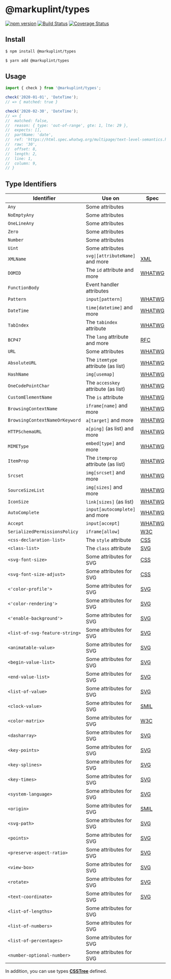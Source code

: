 # @markuplint/types

[![npm version](https://badge.fury.io/js/%40markuplint%2Ftypes.svg)](https://www.npmjs.com/package/@markuplint/types)
[![Build Status](https://travis-ci.org/markuplint/markuplint.svg?branch=main)](https://travis-ci.org/markuplint/markuplint)
[![Coverage Status](https://coveralls.io/repos/github/markuplint/markuplint/badge.svg?branch=main)](https://coveralls.io/github/markuplint/markuplint?branch=main)

## Install

```sh
$ npm install @markuplint/types

$ yarn add @markuplint/types
```

## Usage

```ts
import { check } from '@markuplint/types';

check('2020-01-01', 'DateTime');
// => { matched: true }

check('2020-02-30', 'DateTime');
// => {
// 	matched: false,
// 	reason: { type: 'out-of-range', gte: 1, lte: 29 },
// 	expects: [],
// 	partName: 'date',
// 	ref: 'https://html.spec.whatwg.org/multipage/text-level-semantics.html#datetime-value',
// 	raw: '30',
// 	offset: 8,
// 	length: 2,
// 	line: 1,
// 	column: 9,
// }
```

## Type Identifiers

| Identifier                     | Use on                              | Spec                                                                                                               | Supported |
| ------------------------------ | ----------------------------------- | ------------------------------------------------------------------------------------------------------------------ | --------- |
| `Any`                          | Some attributes                     |                                                                                                                    | ✅        |
| `NoEmptyAny`                   | Some attributes                     |                                                                                                                    | ✅        |
| `OneLineAny`                   | Some attributes                     |                                                                                                                    | ✅        |
| `Zero`                         | Some attributes                     |                                                                                                                    | ✅        |
| `Number`                       | Some attributes                     |                                                                                                                    | ✅        |
| `Uint`                         | Some attributes                     |                                                                                                                    | ✅        |
| `XMLName`                      | `svg\|[attributeName]` and more     | [XML](https://www.w3.org/TR/xml/#d0e804)                                                                           | ✅        |
| `DOMID`                        | The `id` attribute and more         | [WHATWG](https://html.spec.whatwg.org/multipage/dom.html#global-attributes:concept-id)                             | ✅        |
| `FunctionBody`                 | Event handler attributes            |                                                                                                                    | 🚧        |
| `Pattern`                      | `input[pattern]`                    | [WHATWG](https://html.spec.whatwg.org/multipage/input.html#compiled-pattern-regular-expression)                    | ✅        |
| `DateTime`                     | `time[datetime]` and more           | [WHATWG](https://html.spec.whatwg.org/multipage/text-level-semantics.html#datetime-value)                          | ✅        |
| `TabIndex`                     | The `tabindex` attribute            | [WHATWG](https://html.spec.whatwg.org/multipage/interaction.html#attr-tabindex)                                    | ✅        |
| `BCP47`                        | The `lang` attribute and more       | [RFC](https://tools.ietf.org/rfc/bcp/bcp47.html)                                                                   | ✅        |
| `URL`                          | Some attributes                     | [WHATWG](https://html.spec.whatwg.org/multipage/urls-and-fetching.html#valid-url-potentially-surrounded-by-spaces) | ✅        |
| `AbsoluteURL`                  | The `itemtype` attribute (as list)  | [WHATWG](https://url.spec.whatwg.org/#syntax-url-absolute)                                                         | ✅        |
| `HashName`                     | `img[usemap]`                       | [WHATWG](https://html.spec.whatwg.org/multipage/common-microsyntaxes.html#valid-hash-name-reference)               | ✅        |
| `OneCodePointChar`             | The `accesskey` attribute (as list) | [WHATWG](https://html.spec.whatwg.org/multipage/interaction.html#the-accesskey-attribute)                          | ✅        |
| `CustomElementName`            | The `is` attribute                  | [WHATWG](https://html.spec.whatwg.org/multipage/custom-elements.html#valid-custom-element-name)                    | ✅        |
| `BrowsingContextName`          | `iframe[name]` and more             | [WHATWG](https://html.spec.whatwg.org/multipage/browsers.html#browsing-context-names)                              | ✅        |
| `BrowsingContextNameOrKeyword` | `a[target]` and more                | [WHATWG](https://html.spec.whatwg.org/multipage/browsers.html#valid-browsing-context-name-or-keyword)              | ✅        |
| `HTTPSchemaURL`                | `a[ping]` (as list) and more        | [WHATWG](https://html.spec.whatwg.org/multipage/links.html#ping)                                                   | ✅        |
| `MIMEType`                     | `embed[type]` and more              | [WHATWG](https://mimesniff.spec.whatwg.org/#valid-mime-type)                                                       | ✅        |
| `ItemProp`                     | The `itemprop` attribute (as list)  | [WHATWG](https://html.spec.whatwg.org/multipage/microdata.html#names:-the-itemprop-attribute)                      | ✅        |
| `Srcset`                       | `img[srcset]` and more              | [WHATWG](https://html.spec.whatwg.org/multipage/images.html#srcset-attributes)                                     | ✅        |
| `SourceSizeList`               | `img[sizes]` and more               | [WHATWG](https://html.spec.whatwg.org/multipage/images.html#sizes-attributes)                                      | ✅        |
| `IconSize`                     | `link[sizes]` (as list)             | [WHATWG](https://html.spec.whatwg.org/multipage/semantics.html#attr-link-sizes)                                    | ✅        |
| `AutoComplete`                 | `input[autocomplete]` and more      | [WHATWG](https://html.spec.whatwg.org/multipage/form-control-infrastructure.html#attr-fe-autocomplete)             | ✅        |
| `Accept`                       | `input[accept]`                     | [WHATWG](https://html.spec.whatwg.org/multipage/input.html#attr-input-accept)                                      | ✅        |
| `SerializedPermissionsPolicy`  | `iframe[allow]`                     | [W3C](https://w3c.github.io/webappsec-permissions-policy/#serialized-permissions-policy)                           | ✅        |
| `<css-declaration-list>`       | The `style` attribute               | [CSS](https://drafts.csswg.org/css-style-attr/#syntax)                                                             | ✅        |
| `<class-list>`                 | The `class` attribute               | [SVG](https://www.w3.org/TR/SVG/styling.html#ClassAttribute)                                                       | ✅        |
| `<svg-font-size>`              | Some attributes for SVG             | [CSS](https://drafts.csswg.org/css-fonts-5/#descdef-font-face-font-size)                                           | 🚧        |
| `<svg-font-size-adjust>`       | Some attributes for SVG             | [CSS](https://drafts.csswg.org/css-fonts-5/#propdef-font-size-adjust)                                              | 🚧        |
| `<'color-profile'>`            | Some attributes for SVG             | [SVG](https://www.w3.org/TR/SVG11/color.html#ColorProfileProperty)                                                 | 🚧        |
| `<'color-rendering'>`          | Some attributes for SVG             | [SVG](https://www.w3.org/TR/SVG11/painting.html#ColorRenderingProperty)                                            | 🚧        |
| `<'enable-background'>`        | Some attributes for SVG             | [SVG](https://www.w3.org/TR/SVG11/filters.html#EnableBackgroundProperty)                                           | 🚧        |
| `<list-of-svg-feature-string>` | Some attributes for SVG             | [SVG](https://www.w3.org/TR/SVG11/feature.html)                                                                    | 🚧        |
| `<animatable-value>`           | Some attributes for SVG             | [SVG](https://svgwg.org/specs/animations/#FromAttribute)                                                           | 🚧        |
| `<begin-value-list>`           | Some attributes for SVG             | [SVG](https://svgwg.org/specs/animations/#BeginValueListSyntax)                                                    | 🚧        |
| `<end-value-list>`             | Some attributes for SVG             | [SVG](https://svgwg.org/specs/animations/#EndValueListSyntax)                                                      | 🚧        |
| `<list-of-value>`              | Some attributes for SVG             | [SVG](https://svgwg.org/specs/animations/#ValuesAttribute)                                                         | 🚧        |
| `<clock-value>`                | Some attributes for SVG             | [SMIL](https://www.w3.org/TR/2001/REC-smil-animation-20010904/#Timing-ClockValueSyntax)                            | 🚧        |
| `<color-matrix>`               | Some attributes for SVG             | [W3C](https://drafts.fxtf.org/filter-effects/#element-attrdef-fecolormatrix-values)                                | ✅        |
| `<dasharray>`                  | Some attributes for SVG             | [SVG](https://svgwg.org/svg2-draft/painting.html#StrokeDasharrayProperty)                                          | ✅        |
| `<key-points>`                 | Some attributes for SVG             | [SVG](https://svgwg.org/specs/animations/#KeyPointsAttribute)                                                      | ✅        |
| `<key-splines>`                | Some attributes for SVG             | [SVG](https://svgwg.org/specs/animations/#KeyTimesAttribute)                                                       | ✅        |
| `<key-times>`                  | Some attributes for SVG             | [SVG](https://svgwg.org/specs/animations/#KeyTimesAttribute)                                                       | ✅        |
| `<system-language>`            | Some attributes for SVG             | [SVG](https://svgwg.org/svg2-draft/struct.html#SystemLanguageAttribute)                                            | ✅        |
| `<origin>`                     | Some attributes for SVG             | [SMIL](https://www.w3.org/TR/2001/REC-smil-animation-20010904/#MotionOriginAttribute)                              | ✅        |
| `<svg-path>`                   | Some attributes for SVG             | [SVG](https://svgwg.org/svg2-draft/paths.html#PathDataBNF)                                                         | 🚧        |
| `<points>`                     | Some attributes for SVG             | [SVG](https://svgwg.org/svg2-draft/shapes.html#DataTypePoints)                                                     | ✅        |
| `<preserve-aspect-ratio>`      | Some attributes for SVG             | [SVG](https://svgwg.org/svg2-draft/coords.html#PreserveAspectRatioAttribute)                                       | ✅        |
| `<view-box>`                   | Some attributes for SVG             | [SVG](https://svgwg.org/svg2-draft/coords.html#ViewBoxAttribute)                                                   | ✅        |
| `<rotate>`                     | Some attributes for SVG             | [SVG](https://svgwg.org/specs/animations/#RotateAttribute)                                                         | ✅        |
| `<text-coordinate>`            | Some attributes for SVG             | [SVG](https://svgwg.org/svg2-draft/text.html#TSpanAttributes)                                                      | ✅        |
| `<list-of-lengths>`            | Some attributes for SVG             |                                                                                                                    | ✅        |
| `<list-of-numbers>`            | Some attributes for SVG             |                                                                                                                    | ✅        |
| `<list-of-percentages>`        | Some attributes for SVG             |                                                                                                                    | ✅        |
| `<number-optional-number>`     | Some attributes for SVG             |                                                                                                                    | ✅        |

In addition, you can use types **[CSSTree](https://github.com/csstree/csstree)** defined.
